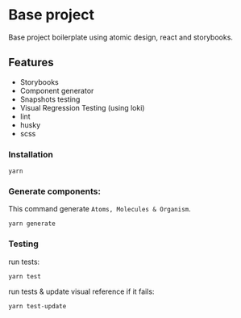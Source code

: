 # Base project
Base project boilerplate using atomic design, react and storybooks.

## Features
* Storybooks
* Component generator
* Snapshots testing
* Visual Regression Testing (using loki)
* lint
* husky
* scss


### Installation

```
yarn
```


### Generate components:

This command generate `Atoms, Molecules & Organism`.

```
yarn generate
```

### Testing

run tests:
```
yarn test
```


run tests & update visual reference if it fails:

```
yarn test-update
```
